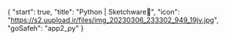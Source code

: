 {
  "start": true,
  "title": "Python | Sketchware🎄",
  "icon": "https://s2.uupload.ir/files/img_20230306_233302_949_19jv.jpg",
  "goSafeh": "app2_py"
}
